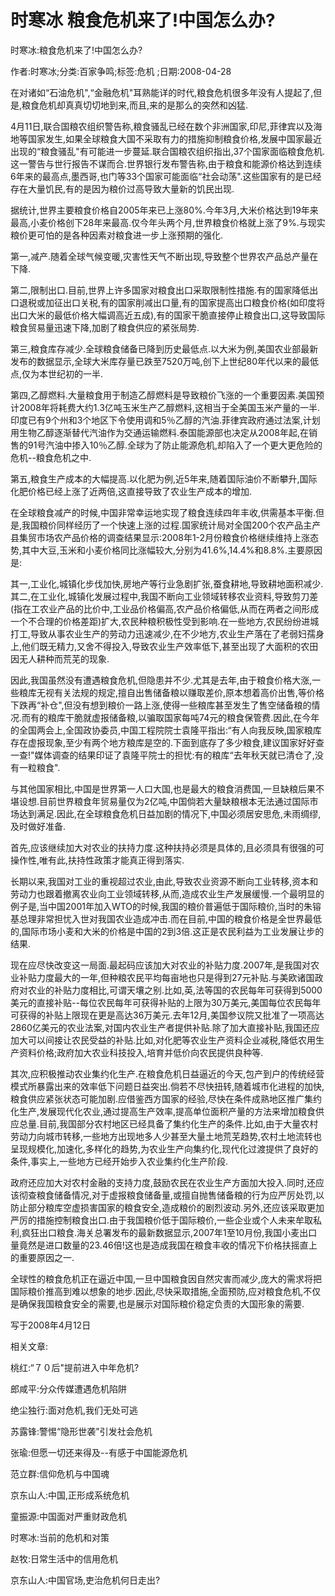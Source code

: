 # 时寒冰  粮食危机来了!中国怎么办?    
    
时寒冰:粮食危机来了!中国怎么办?    
作者:时寒冰;分类:百家争鸣;标签:危机 ;日期:2008-04-28    
在对诸如“石油危机",“金融危机"耳熟能详的时代,粮食危机很多年没有人提起了,但是,粮食危机却真真切切地到来,而且,来的是那么的突然和凶猛.    
4月11日,联合国粮农组织警告称,粮食骚乱已经在数个非洲国家,印尼,菲律宾以及海地等国家发生,如果全球粮食大国不采取有力的措施抑制粮食价格,发展中国家最近出现的“粮食骚乱"有可能进一步蔓延.联合国粮农组织指出,37个国家面临粮食危机.这一警告与世行报告不谋而合.世界银行发布警告称,由于粮食和能源价格达到连续6年来的最高点,墨西哥,也门等33个国家可能面临“社会动荡".这些国家有的是已经存在大量饥民,有的是因为粮价过高导致大量新的饥民出现.    
据统计,世界主要粮食价格自2005年来已上涨80%.今年3月,大米价格达到19年来最高,小麦价格创下28年来最高.仅今年头两个月,世界粮食价格就上涨了9%.与现实粮价更可怕的是各种因素对粮食进一步上涨预期的强化.    
第一,减产.随着全球气候变暖,灾害性天气不断出现,导致整个世界农产品总产量在下降.    
第二,限制出口.目前,世界上许多国家对粮食出口采取限制性措施.有的国家降低出口退税或加征出口关税,有的国家削减出口量,有的国家提高出口粮食价格(如印度将出口大米的最低价格大幅调高近五成),有的国家干脆直接停止粮食出口,这导致国际粮食贸易量迅速下降,加剧了粮食供应的紧张局势.    
第三,粮食库存减少.全球粮食储备已降到历史最低点.以大米为例,美国农业部最新发布的数据显示,全球大米库存量已跌至7520万吨,创下上世纪80年代以来的最低点,仅为本世纪初的一半.    
第四,乙醇燃料.大量粮食用于制造乙醇燃料是导致粮价飞涨的一个重要因素.美国预计2008年将耗费大约1.3亿吨玉米生产乙醇燃料,这相当于全美国玉米产量的一半.印度已有9个州和3个地区下令使用调和5％乙醇的汽油.菲律宾政府通过法案,计划用生物乙醇逐渐替代汽油作为交通运输燃料.泰国能源部也决定从2008年起,在销售的91号汽油中掺入10％乙醇.全球为了防止能源危机,却陷入了一个更大更危险的危机--粮食危机之中.    
第五,粮食生产成本的大幅提高.以化肥为例,近5年来,随着国际油价不断攀升,国际化肥价格已经上涨了近两倍,这直接导致了农业生产成本的增加.    
在全球粮食减产的时候,中国非常幸运地实现了粮食连续四年丰收,供需基本平衡.但是,我国粮价同样经历了一个快速上涨的过程.国家统计局对全国200个农产品主产县集贸市场农产品价格的调查结果显示:2008年1-2月份粮食价格继续维持上涨态势,其中大豆,玉米和小麦价格同比涨幅较大,分别为41.6%,14.4%和8.8%.主要原因是:    
其一,工业化,城镇化步伐加快,房地产等行业急剧扩张,蚕食耕地,导致耕地面积减少.其二,在工业化,城镇化发展过程中,我国不断向工业领域转移农业资料,导致剪刀差(指在工农业产品的比价中,工业品价格偏高,农产品价格偏低,从而在两者之间形成一个不合理的价格差距)扩大,农民种粮积极性受到影响.在一些地方,农民纷纷进城打工,导致从事农业生产的劳动力迅速减少,在不少地方,农业生产落在了老弱妇孺身上,他们既无精力,又舍不得投入,导致农业生产效率低下,甚至出现了大面积的农田因无人耕种而荒芜的现象.    
因此,我国虽然没有遭遇粮食危机,但隐患并不少.尤其是去年,由于粮食价格大涨,一些粮库无视有关法规的规定,擅自出售储备粮以赚取差价,原本想着高价出售,等价格下跌再“补仓",但没有想到粮价一路上涨,使得一些粮库甚至发生了售空储备粮的情况.而有的粮库干脆就虚报储备粮,以骗取国家每吨74元的粮食保管费.因此,在今年的全国两会上,全国政协委员,中国工程院院士袁隆平指出:“有人向我反映,国家粮库存在虚报现象,至少有两个地方粮库是空的.下面到底存了多少粮食,建议国家好好查一查!"媒体调查的结果印证了袁隆平院士的担忧:有的粮库“去年秋天就已清仓了,没有一粒粮食".    
与其他国家相比,中国是世界第一人口大国,也是最大的粮食消费国,一旦缺粮后果不堪设想.目前世界粮食年贸易量仅为2亿吨,中国倘若大量缺粮根本无法通过国际市场达到满足.因此,在全球粮食危机日益加剧的情况下,中国必须居安思危,未雨绸缪,及时做好准备.    
首先,应该继续加大对农业的扶持力度.这种扶持必须是具体的,且必须具有很强的可操作性,唯有此,扶持性政策才能真正得到落实.    
长期以来,我国对工业的重视超过农业,由此,导致农业资源不断向工业转移,资本和劳动力也跟着撤离农业向工业领域转移,从而,造成农业生产发展缓慢.一个最明显的例子是,当中国2001年加入WTO的时候,我国的粮价普遍低于国际粮价,当时的朱镕基总理非常担忧入世对我国农业造成冲击.而在目前,中国的粮食价格是全世界最低的,国际市场小麦和大米的价格是中国的2到3倍.这正是农民利益为工业发展让步的结果.    
现在应尽快改变这一局面.最起码应该加大对农业的补贴力度.2007年,是我国对农业补贴力度最大的一年,但种粮农民平均每亩地也只是得到27元补贴.与美欧诸国政府对农业的补贴力度相比,可谓天壤之别.比如,英,法等国的农民每年可获得到5000美元的直接补贴--每位农民每年可获得补贴的上限为30万美元,美国每位农民每年可获得的补贴上限现在更是高达36万美元.去年12月,美国参议院又批准了一项高达2860亿美元的农业法案,对国内农业生产者提供补贴.除了加大直接补贴,我国还应加大可以间接让农民受益的补贴.比如,对化肥等农业生产资料企业减税,降低农用生产资料价格;政府加大农业科技投入,培育并低价向农民提供良种等.    
其次,应积极推动农业集约化生产.在粮食危机日益逼近的今天,包产到户的传统经营模式所暴露出来的效率低下问题日益突出.倘若不尽快扭转,随着城市化进程的加快,粮食供应紧张状态可能加剧.应借鉴西方国家的经验,尽快在条件成熟地区推广集约化生产,发展现代化农业,通过提高生产效率,提高单位面积产量的方法来增加粮食供应总量.目前,我国部分农村地区已经具备了集约化生产的条件.比如,由于大量农村劳动力向城市转移,一些地方出现地多人少甚至大量土地荒芜趋势,农村土地流转也呈现规模化,加速化,多样化的趋势,为农业生产向集约化,现代化过渡提供了良好的条件,事实上,一些地方已经开始步入农业集约化生产阶段.    
政府还应加大对农村金融的支持力度,鼓励农民在农业生产方面加大投入.同时,还应该彻查粮食储备情况,对于虚报粮食储备量,或擅自抛售储备粮的行为应严厉处罚,以防止部分粮库空虚损害国家的粮食安全,造成粮价的剧烈波动.另外,还应该采取更加严厉的措施控制粮食出口.由于我国粮价低于国际粮价,一些企业或个人未来牟取私利,疯狂出口粮食.海关总署发布的最新数据显示,2007年1至10月份,我国小麦出口量竟然是进口数量的23.46倍!这也是造成我国在粮食丰收的情况下价格扶摇直上的重要原因之一.    
全球性的粮食危机正在逼近中国,一旦中国粮食因自然灾害而减少,庞大的需求将把国际粮价推高到难以想象的地步.因此,尽快采取措施,全面预防,应对粮食危机,不仅是确保我国粮食安全的需要,也是展示对国际粮价稳定负责的大国形象的需要.    
写于2008年4月12日    
    
相关文章:    
桃红:“７０后"提前进入中年危机?    
郎咸平:分众传媒遭遇危机陷阱    
绝尘独行:面对危机,我们无处可逃    
苏露锋:警惕“隐形世袭"引发社会危机    
张瑜:但愿一切还来得及--有感于中国能源危机    
范立群:信仰危机与中国魂    
京东山人:中国,正形成系统危机    
童振源:中国面对严重财政危机    
时寒冰:当前的危机和对策    
赵牧:日常生活中的信用危机    
京东山人:中国官场,吏治危机何日走出?